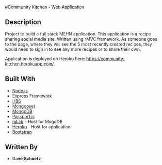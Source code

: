 #Community Kitchen - Web Application

## Description
Project to build a full stack MEHN application. This application is a recipe sharing social media site. Written using rMVC framework. As someone goes to the page, where they will see the 5 most recently created recipes, they would need to sign in to see any more recipes or to share their own.

Application is deployed on Heroku here: https://community-kitchen.herokuapp.com/.


## Built With
* [Node.js](https://nodejs.org/en/)
* [Express Framework](https://expressjs.com/)
* [HBS](https://www.npmjs.com/package/hbs)
* [Mongoose}](http://mongoosejs.com/)
* [MongoDB](https://www.mongodb.com/)
* [Passport.js](http://www.passportjs.org/)
* [mLab](https://mlab.com/) - Host for MogoDB
* [Heroku](https://www.heroku.com/) - Host for application
* [Bootstrap](https://getbootstrap.com/)


## Written By
* **Dave Schuetz**